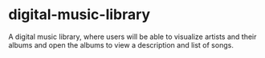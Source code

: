 # digital-music-library
A digital music library, where users will be able to visualize artists and their albums and open the albums to view a description and list of songs.
